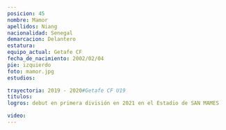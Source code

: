 ```yaml
---
posicion: 45
nombre: Mamor
apellidos: Niang
nacionalidad: Senegal
demarcacion: Delantero
estatura:
equipo_actual: Getafe CF 
fecha_de_nacimiento: 2002/02/04
pie: izquierdo
foto: mamor.jpg
estudios:

trayectoria: 2019 - 2020#Getafe CF U19
titulos:
logros: debut en primera división en 2021 en el Estadio de SAN MAMES

video:
---
```

